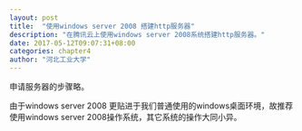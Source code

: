 ```yaml
---
layout: post
title:  "使用windows server 2008 搭建http服务器"
description: "在腾讯云上使用windows server 2008系统搭建http服务器。"
date: 2017-05-12T09:07:31+08:00
categories: chapter4
author: "河北工业大学"
---
```

申请服务器的步骤略。

由于windows server 2008 更贴进于我们普通使用的windows桌面环境，故推荐使用windows server 2008操作系统，其它系统的操作大同小异。







